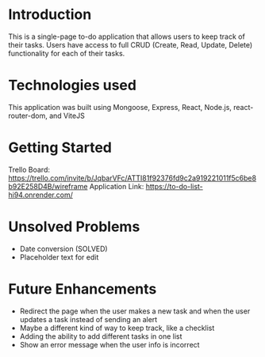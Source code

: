 # Introduction

This is a single-page to-do application that allows users to keep track of their tasks. Users have access to full CRUD (Create, Read, Update, Delete) functionality for each of their tasks.

# Technologies used

This application was built using Mongoose, Express, React, Node.js, react-router-dom, and ViteJS

# Getting Started

Trello Board: https://trello.com/invite/b/JqbarVFc/ATTI81f92376fd9c2a919221011f5c6be8b92E258D4B/wireframe
Application Link: https://to-do-list-hi94.onrender.com/

# Unsolved Problems
- Date conversion (SOLVED)
- Placeholder text for edit 
# Future Enhancements

- Redirect the page when the user makes a new task and when the user updates a task instead of sending an alert
- Maybe a different kind of way to keep track, like a checklist
- Adding the ability to add different tasks in one list
- Show an error message when the user info is incorrect

